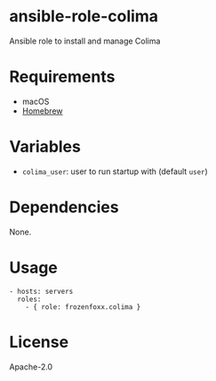 # ansible-role-colima

Ansible role to install and manage Colima

# Requirements

- macOS
- [Homebrew](https://brew.sh)

# Variables

- `colima_user`: user to run startup with (default `user`)

# Dependencies

None.

# Usage

```
- hosts: servers
  roles:
    - { role: frozenfoxx.colima }
```

# License

Apache-2.0
